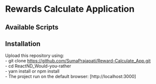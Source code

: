 
# Rewards Calculate Application

## Available Scripts

## Installation

Upload this repository using:<br />
    - git clone https://github.com/SumaPrajapati/Reward-Calculate_App.git <br />
    - cd ReactND_Would-you-rather <br />
    - yarn install or npm install <br />
    - The project run on the default browser: [http://localhost:3000]





